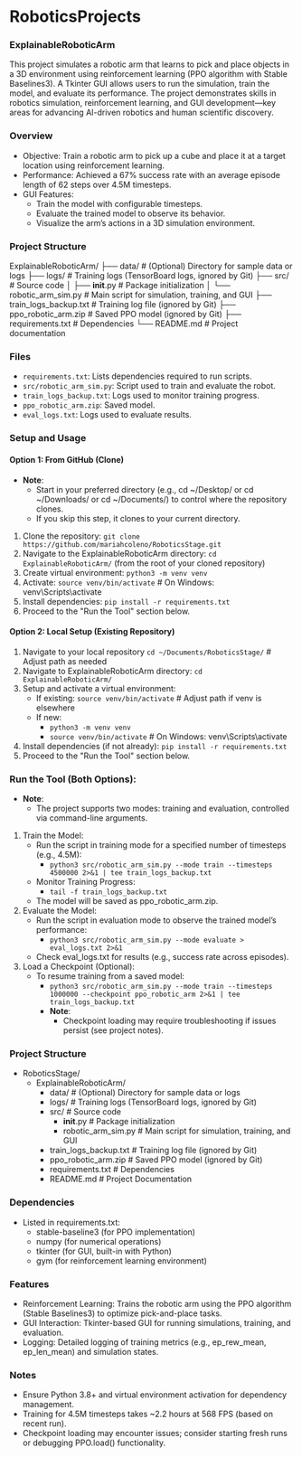 # RoboticsProjects
### ExplainableRoboticArm 
This project simulates a robotic arm that learns to pick and place objects in a 3D environment using reinforcement learning (PPO algorithm with Stable Baselines3). A Tkinter GUI allows users to run the simulation, train the model, and evaluate its performance. The project demonstrates skills in robotics simulation, reinforcement learning, and GUI development—key areas for advancing AI-driven robotics and human scientific discovery.

### Overview
- Objective: Train a robotic arm to pick up a cube and place it at a target location using reinforcement learning.
- Performance: Achieved a 67% success rate with an average episode length of 62 steps over 4.5M timesteps.
- GUI Features:
  - Train the model with configurable timesteps.
  - Evaluate the trained model to observe its behavior.
  - Visualize the arm’s actions in a 3D simulation environment.

### Project Structure
ExplainableRoboticArm/
├── data/                          # (Optional) Directory for sample data or logs
├── logs/                          # Training logs (TensorBoard logs, ignored by Git)
├── src/                           # Source code
│   ├── __init__.py                # Package initialization
│   └── robotic_arm_sim.py         # Main script for simulation, training, and GUI
├── train_logs_backup.txt          # Training log file (ignored by Git)
├── ppo_robotic_arm.zip            # Saved PPO model (ignored by Git)
├── requirements.txt               # Dependencies
└── README.md                      # Project documentation

### Files
- `requirements.txt`: Lists dependencies required to run scripts.
- `src/robotic_arm_sim.py`: Script used to train and evaluate the robot.
- `train_logs_backup.txt`: Logs used to monitor training progress.
- `ppo_robotic_arm.zip`: Saved model.
- `eval_logs.txt`: Logs used to evaluate results. 

### Setup and Usage
#### Option 1: From GitHub (Clone)
- **Note**:
  - Start in your preferred directory (e.g., cd ~/Desktop/ or cd ~/Downloads/ or cd ~/Documents/) to control where the repository clones. 
  - If you skip this step, it clones to your current directory.
1. Clone the repository: `git clone https://github.com/mariahcoleno/RoboticsStage.git`
2. Navigate to the ExplainableRoboticArm directory: `cd ExplainableRoboticArm/` (from the root of your cloned repository)
3. Create virtual environment: `python3 -m venv venv`
4. Activate: `source venv/bin/activate` # On Windows: venv\Scripts\activate
5. Install dependencies: `pip install -r requirements.txt`
6. Proceed to the "Run the Tool" section below.

#### Option 2: Local Setup (Existing Repository)
1. Navigate to your local repository `cd ~/Documents/RoboticsStage/` # Adjust path as needed
2. Navigate to ExplainableRoboticArm directory: `cd ExplainableRoboticArm/`
3. Setup and activate a virtual environment:
   - If existing: `source venv/bin/activate` # Adjust path if venv is elsewhere
   - If new:
     - `python3 -m venv venv`
     - `source venv/bin/activate` # On Windows: venv\Scripts\activate
4. Install dependencies (if not already): `pip install -r requirements.txt` 
5. Proceed to the "Run the Tool" section below.

### Run the Tool (Both Options):
- **Note**:
  - The project supports two modes: training and evaluation, controlled via command-line arguments.
1. Train the Model:
   - Run the script in training mode for a specified number of timesteps (e.g., 4.5M):
     - `python3 src/robotic_arm_sim.py --mode train --timesteps 4500000 2>&1 | tee train_logs_backup.txt`
   - Monitor Training Progress:
     - `tail -f train_logs_backup.txt`
   - The model will be saved as ppo_robotic_arm.zip.
2. Evaluate the Model: 
   - Run the script in evaluation mode to observe the trained model’s performance:
     - `python3 src/robotic_arm_sim.py --mode evaluate > eval_logs.txt 2>&1`
   - Check eval_logs.txt for results (e.g., success rate across episodes).
3. Load a Checkpoint (Optional): 
   - To resume training from a saved model:
     - `python3 src/robotic_arm_sim.py --mode train --timesteps 1000000 --checkpoint ppo_robotic_arm 2>&1 | tee train_logs_backup.txt`
     - **Note**:
       - Checkpoint loading may require troubleshooting if issues persist (see project notes). 
   
### Project Structure
- RoboticsStage/
  - ExplainableRoboticArm/
    - data/                 # (Optional) Directory for sample data or logs
    - logs/                 # Training logs (TensorBoard logs, ignored by Git)
    - src/                  # Source code
      - __init__.py         # Package initialization
      - robotic_arm_sim.py  # Main script for simulation, training, and GUI
    - train_logs_backup.txt # Training log file (ignored by Git)
    - ppo_robotic_arm.zip   # Saved PPO model (ignored by Git)
    - requirements.txt      # Dependencies
    - README.md             # Project Documentation

### Dependencies
- Listed in requirements.txt:
  - stable-baseline3 (for PPO implementation)
  - numpy (for numerical operations)
  - tkinter (for GUI, built-in with Python)
  - gym (for reinforcement learning environment)

### Features
- Reinforcement Learning: Trains the robotic arm using the PPO algorithm (Stable Baselines3) to optimize pick-and-place tasks.
- GUI Interaction: Tkinter-based GUI for running simulations, training, and evaluation.
- Logging: Detailed logging of training metrics (e.g., ep_rew_mean, ep_len_mean) and simulation states.

### Notes
- Ensure Python 3.8+ and virtual environment activation for dependency management.
- Training for 4.5M timesteps takes ~2.2 hours at 568 FPS (based on recent run).
- Checkpoint loading may encounter issues; consider starting fresh runs or debugging PPO.load() functionality.
